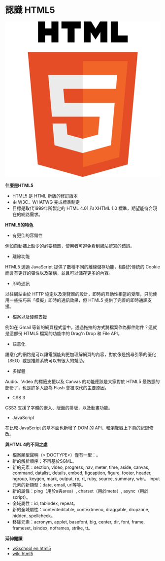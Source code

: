 # 認識 HTML5

![](assets/html5.png)

**什麼是HTML5**

* HTML5 是 HTML 新版的修訂版本
* 由 W3C、WHATWG 完成標準制定
* 目標是取代1999年所製定的 HTML 4.01 和 XHTML 1.0 標準，期望能符合現在的網路需求。

**HTML5的特色**

* 有更佳的容錯性

例如自動補上缺少的必要標籤，使用者可避免看到網站撰寫的錯誤。

* 離線功能

HTML5 透過 JavaScript 提供了數種不同的離線儲存功能，相對於傳統的 Cookie 而言有更好的彈性以及架構，並且可以儲存更多的內容。

* 即時通訊

以往網站由於 HTTP 協定以及瀏覽器的設計，即時的互動性相當的受限，只能使用一些技巧來「模擬」即時的通訊效果，但 HTML5 提供了完善的即時通訊支援。

* 檔案以及硬體支援

例如在 Gmail 等新的網頁程式當中，透過拖拉的方式將檔案作為郵件附件？這就是這部份 HTML5 檔案的功能中的 Drag'n Drop 和 File API。

* 語意化

語意化的網路是可以讓電腦能夠更加理解網頁的內容，對於像是搜尋引擎的優化（SEO）或是推薦系統可以有很大的幫助。

* 多媒體

Audio、Video 的標籤支援以及 Canvas 的功能應該是大家對於 HTML5 最熟悉的部份了，也是許多人認為 Flash 會被取代的主要原因。

* CSS 3

CSS3 支援了字體的嵌入、版面的排版，以及動畫功能。

* JavaScript

在比較 JavaScript 的基本面也新增了 DOM 的 API、和瀏覽器上下頁的紀錄修改。

**與HTML 4的不同之處**

* 檔案類型聲明（<!DOCTYPE>）僅有一型：<!DOCTYPE HTML>。
* 新的解析順序：不再基於SGML。
* 新的元素：section, video, progress, nav, meter, time, aside, canvas, command, datalist, details, embed, figcaption, figure, footer, header, hgroup, keygen, mark, output, rp, rt, ruby, source, summary, wbr。
input元素的新類型：date, email, url等等。
* 新的屬性：ping（用於a與area）, charset（用於meta）, async（用於script）。
* 全域屬性：id, tabindex, repeat。
* 新的全域屬性：contenteditable, contextmenu, draggable, dropzone, hidden, spellcheck。
* 移除元素：acronym, applet, basefont, big, center, dir, font, frame, frameset, isindex, noframes, strike, tt。

**延伸閱讀**

* [w3school en html5](http://www.w3schools.com/html/html5_intro.asp)
* [wiki html5](https://zh.wikipedia.org/wiki/HTML5)
